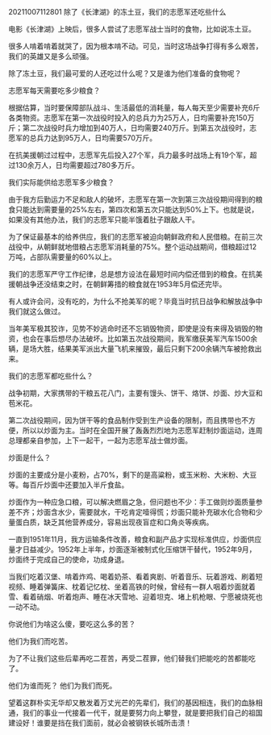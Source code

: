 20211007112801  除了《长津湖》的冻土豆，我们的志愿军还吃些什么


电影《长津湖》上映后，很多人尝试了志愿军战士当时的食物，比如说冻土豆。

很多人啃着啃着就哭了，因为根本啃不动。可见，当时这场战争打得有多么艰苦，我们的英雄又是多么顽强。

除了冻土豆，我们最可爱的人还吃过什么呢？又是谁为他们准备的食物呢？

志愿军每天需要吃多少粮食？

根据估算，当时要保障部队战斗、生活最低的消耗量，每人每天至少需要补充6斤各类物资。志愿军在第一次战役时投入的总兵力为25万人，日均需要补充150万斤；第二次战役时兵力增加到40万人，日均需要240万斤。到第五次战役时，志愿军的总兵力达到95万人，日均需要570万斤。

在抗美援朝过过程中，志愿军先后投入27个军，兵力最多时战场上有19个军，超过130余万人，日均需要超过780多万斤。

我们实际能供给志愿军多少粮食？

由于我方后勤运力不足和敌人的破坏，志愿军在第一次到第三次战役期间得到的粮食只能达到需要量的25%左右，第四次和第五次只能达到50%上下。也就是说，如果没有其他办法，我们的志愿军只能半饿着肚子跟敌人干。

为了保证最基本的给养供应，我们的志愿军被迫向朝鲜政府和人民借粮。在前三次战役中，从朝鲜就地借粮占志愿军消耗量的75%。整个运动战期间，借粮超过12万吨，占部队需要量的60%以上。

我们的志愿军严守工作纪律，总是想方设法在最短时间内偿还借到的粮食。在抗美援朝战争还没结束之时，在朝鲜筹措的粮食就在1953年5月偿还完毕。

有人或许会问，没有吃的，为什么不抢美军的呢？毕竟当时抗日战争和解放战争中我们就这么做过。

当年美军极其狡诈，见势不妙逃命时还不忘销毁物资，即使是没有来得及销毁的物资，也会在事后想尽办法破坏。比如第五次战役期间，我军缴获美军汽车1500余辆，是场大胜，结果美军派出大量飞机来摧毁，最后只剩下200余辆汽车被抢救出来。

我们的志愿军都吃些什么？

战争初期，大家携带的干粮五花八门，主要有馒头、饼干、烙饼、炒面、炒大豆和苞米花。

第二次战役期间，因为饼干等的食品制作受到生产设备的限制，而且携带也不方便，所以以炒面为主。当时在全国开展了轰轰烈烈地为志愿军赶制炒面运动，连周总理都亲自参加，上下一起干，一起为志愿军战士做炒面。

炒面是什么？

炒面的主要成分是小麦粉，占70%，剩下的是高粱粉，或玉米粉、大米粉、大豆等。每百斤炒面中还要加入半斤食盐。

炒面作为一种应急口粮，可以解决燃眉之急，但问题也不少：手工做则炒面质量参差不齐；炒面含水少，需要就水，干吃肯定噎得慌；炒面只能补充碳水化合物和少量蛋白质，缺乏其他营养成分，容易出现夜盲症和口角炎等疾病。

一直到1951年11月，我方运输条件改善，粮食和副产品才实现标准供应，炒面供应量才日益减少。1952年上半年，炒面逐渐被制式化压缩饼干替代，1952年9月，炒面终于完成自己的使命，功成身退。

当我们吃着汉堡、啃着炸鸡、喝着奶茶、看着爽剧、听着音乐、玩着游戏、刷着短视频、睡着弹簧床、枕着记忆枕、坐着高铁的时候，曾经有一群人咽着炒面就着雪、看着硝烟、听着炮声、睡在冰天雪地、迎着坦克、堵上机枪眼、宁愿被烧死也一动不动。

你说他们为啥这么傻，要吃这么多的苦？

他们为我们而吃苦。

为了不让我们这些后辈再吃二茬苦，再受二茬罪，他们替我们把能吃的苦都能吃了。

他们为谁而死？ 他们为我们而死。

望着这群朴实无华却又散发着万丈光芒的先辈们，我们的基因相连，我们的血脉相通，我们的事业一代接着一代干，就是要努力向上攀登，就是要把我们自己的祖国建设好！谁要是挡在我们面前，就必会被钢铁长城所击溃！